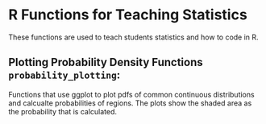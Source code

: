 # R Functions for Teaching Statistics
These functions are used to teach students statistics and how to code in R.

## Plotting Probability Density Functions `probability_plotting`:

Functions that use ggplot to plot pdfs of common continuous distributions and calcualte probabilities of regions. The plots show the shaded area as the probability that is calculated.




